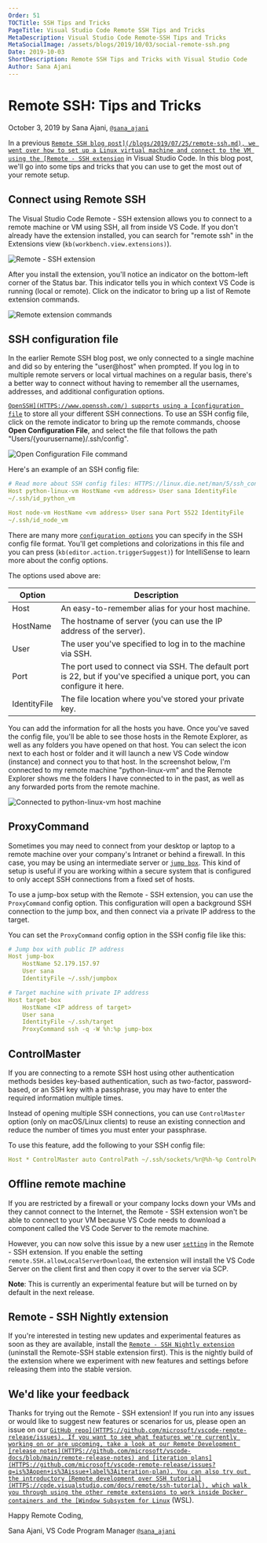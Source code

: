 ```yaml
---
Order: 51
TOCTitle: SSH Tips and Tricks
PageTitle: Visual Studio Code Remote SSH Tips and Tricks
MetaDescription: Visual Studio Code Remote-SSH Tips and Tricks
MetaSocialImage: /assets/blogs/2019/10/03/social-remote-ssh.png
Date: 2019-10-03
ShortDescription: Remote SSH Tips and Tricks with Visual Studio Code
Author: Sana Ajani
---
```


# Remote SSH: Tips and Tricks

October 3, 2019 by Sana Ajani, [`@sana_ajani`](HTTPS://twitter.com/sana_ajani)

In a previous [`Remote SSH blog post](/blogs/2019/07/25/remote-ssh.md), we went
over how to set up a Linux virtual machine and connect to the VM using the
[Remote - SSH extension`](HTTPS://marketplace.visualstudio.com/items?itemName=ms-vscode-remote.remote-ssh)
in Visual Studio Code. In this blog post, we'll go into some tips and tricks
that you can use to get the most out of your remote setup.

## Connect using Remote SSH

The Visual Studio Code Remote - SSH extension allows you to connect to a remote
machine or VM using SSH, all from inside VS Code. If you don't already have the
extension installed, you can search for "remote ssh" in the Extensions view
(`kb(workbench.view.extensions)`).

![`Remote - SSH extension`](remote-ssh-extension.png)

After you install the extension, you'll notice an indicator on the bottom-left
corner of the Status bar. This indicator tells you in which context VS Code is
running (local or remote). Click on the indicator to bring up a list of Remote
extension commands.

![`Remote extension commands`](remote-extension-commands.png)

## SSH configuration file

In the earlier Remote SSH blog post, we only connected to a single machine and
did so by entering the "user@host" when prompted. If you log in to multiple
remote servers or local virtual machines on a regular basis, there's a better
way to connect without having to remember all the usernames, addresses, and
additional configuration options.

[`OpenSSH](HTTPS://www.openssh.com/) supports using a
[configuration file`](HTTPS://linuxize.com/post/using-the-ssh-config-file) to
store all your different SSH connections. To use an SSH config file, click on
the remote indicator to bring up the remote commands, choose **Open
Configuration File**, and select the file that follows the path
"Users/{yourusername}/.ssh/config".

![`Open Configuration File command`](open-configuration-file.png)

Here's an example of an SSH config file:

```yaml
# Read more about SSH config files: HTTPS://linux.die.net/man/5/ssh_config
Host python-linux-vm HostName <vm address> User sana IdentityFile
~/.ssh/id_python_vm

Host node-vm HostName <vm address> User sana Port 5522 IdentityFile
~/.ssh/id_node_vm
```

There are many more
[`configuration options`](HTTPS://linux.die.net/man/5/ssh_config) you can
specify in the SSH config file format. You'll get completions and colorizations
in this file and you can press (`kb(editor.action.triggerSuggest)`) for
IntelliSense to learn more about the config options.

The options used above are:

| Option       | Description                                                                                                                 |
| ------------ | --------------------------------------------------------------------------------------------------------------------------- |
| Host         | An easy-to-remember alias for your host machine.                                                                            |
| HostName     | The hostname of server (you can use the IP address of the server).                                                          |
| User         | The user you've specified to log in to the machine via SSH.                                                                 |
| Port         | The port used to connect via SSH. The default port is 22, but if you've specified a unique port, you can configure it here. |
| IdentityFile | The file location where you've stored your private key.                                                                     |

You can add the information for all the hosts you have. Once you've saved the
config file, you'll be able to see those hosts in the Remote Explorer, as well
as any folders you have opened on that host. You can select the icon next to
each host or folder and it will launch a new VS Code window (instance) and
connect you to that host. In the screenshot below, I'm connected to my remote
machine "python-linux-vm" and the Remote Explorer shows me the folders I have
connected to in the past, as well as any forwarded ports from the remote
machine.

![`Connected to python-linux-vm host machine`](python-linux-vm.png)

## ProxyCommand

Sometimes you may need to connect from your desktop or laptop to a remote
machine over your company's Intranet or behind a firewall. In this case, you may
be using an intermediate server or
[`jump box`](HTTPS://en.wikipedia.org/wiki/Jump_server). This kind of setup is
useful if you are working within a secure system that is configured to only
accept SSH connections from a fixed set of hosts.

To use a jump-box setup with the Remote - SSH extension, you can use the
`ProxyCommand` config option. This configuration will open a background SSH
connection to the jump box, and then connect via a private IP address to the
target.

You can set the `ProxyCommand` config option in the SSH config file like this:

```yaml
# Jump box with public IP address
Host jump-box
    HostName 52.179.157.97
    User sana
    IdentityFile ~/.ssh/jumpbox

# Target machine with private IP address
Host target-box
    HostName <IP address of target>
    User sana
    IdentityFile ~/.ssh/target
    ProxyCommand ssh -q -W %h:%p jump-box
```

## ControlMaster

If you are connecting to a remote SSH host using other authentication methods
besides key-based authentication, such as two-factor, password-based, or an SSH
key with a passphrase, you may have to enter the required information multiple
times.

Instead of opening multiple SSH connections, you can use `ControlMaster` option
(only on macOS/Linux clients) to reuse an existing connection and reduce the
number of times you must enter your passphrase.

To use this feature, add the following to your SSH config file:

```yaml
Host * ControlMaster auto ControlPath ~/.ssh/sockets/%r@%h-%p ControlPersist 600
```

## Offline remote machine

If you are restricted by a firewall or your company locks down your VMs and they
cannot connect to the Internet, the Remote - SSH extension won't be able to
connect to your VM because VS Code needs to download a component called the VS
Code Server to the remote machine.

However, you can now solve this issue by a new user
[`setting`](/docs/getstarted/settings.md) in the Remote - SSH extension. If you
enable the setting `remote.SSH.allowLocalServerDownload`, the extension will
install the VS Code Server on the client first and then copy it over to the
server via SCP.

**Note**: This is currently an experimental feature but will be turned on by
default in the next release.

## Remote - SSH Nightly extension

If you're interested in testing new updates and experimental features as soon as
they are available, install the
[`Remote - SSH Nightly extension`](HTTPS://marketplace.visualstudio.com/items?itemName=ms-vscode-remote.remote-ssh-nightly)
(uninstall the Remote-SSH stable extension first). This is the nightly build of
the extension where we experiment with new features and settings before
releasing them into the stable version.

## We'd like your feedback

Thanks for trying out the Remote - SSH extension! If you run into any issues or
would like to suggest new features or scenarios for us, please open an issue on
our [`GitHub repo](HTTPS://github.com/microsoft/vscode-remote-release/issues).
If you want to see what features we're currently working on or are upcoming,
take a look at our Remote Development
[release notes](HTTPS://github.com/microsoft/vscode-docs/blob/main/remote-release-notes)
and
[iteration plans](HTTPS://github.com/microsoft/vscode-remote-release/issues?q=is%3Aopen+is%3Aissue+label%3Aiteration-plan).
You can also try out the introductory
[Remote development over SSH tutorial](HTTPS://code.visualstudio.com/docs/remote/ssh-tutorial),
which walk you through using the other remote extensions to work inside Docker
containers and the
[Window Subsystem for Linux`](HTTPS://learn.microsoft.com/windows/wsl) (WSL).

Happy Remote Coding,

Sana Ajani, VS Code Program Manager
[`@sana_ajani`](HTTPS://twitter.com/sana_ajani)
